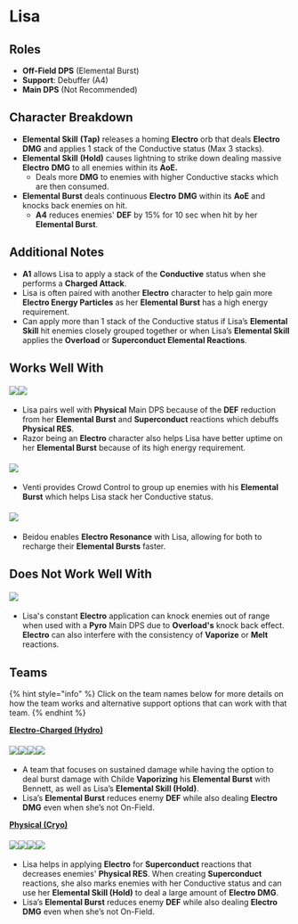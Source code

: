 # Lisa

## Roles

* **Off-Field DPS** (Elemental Burst)
* **Support**: Debuffer (A4)
* **Main DPS** (Not Recommended)

## Character Breakdown

* **Elemental Skill** **(Tap)** releases a homing **Electro** orb that deals **Electro** **DMG** and applies 1 stack of the Conductive status (Max 3 stacks).
* **Elemental Skill** **(Hold)** causes lightning to strike down dealing massive **Electro** **DMG** to all enemies within its **AoE.**
  * Deals more **DMG** to enemies with higher Conductive stacks which are then consumed.
* **Elemental Burst** deals continuous **Electro** **DMG** within its **AoE** and knocks back enemies on hit.
  * **A4** reduces enemies' **DEF** by 15% for 10 sec when hit by her **Elemental Burst**.

## Additional Notes

* **A1** allows Lisa to apply a stack of the **Conductive** status when she performs a **Charged Attack**.
* Lisa is often paired with another **Electro** character to help gain more **Electro Energy Particles** as her **Elemental Burst** has a high energy requirement.
* Can apply more than 1 stack of the Conductive status if Lisa’s **Elemental Skill** hit enemies closely grouped together or when Lisa’s **Elemental Skill** applies the **Overload** or **Superconduct Elemental Reactions**.

## Works Well With

#### ![](../../.gitbook/assets/UI\_AvatarIcon\_Eula.png)![](../../.gitbook/assets/UI\_AvatarIcon\_Razor.png)

* Lisa pairs well with **Physical** Main DPS because of the **DEF** reduction from her **Elemental Burst** and **Superconduct** reactions which debuffs **Physical RES**.
* Razor being an **Electro** character also helps Lisa have better uptime on her **Elemental Burst** because of its high energy requirement.

#### ![](../../.gitbook/assets/UI\_AvatarIcon\_Venti.png)

* Venti provides Crowd Control to group up enemies with his **Elemental Burst** which helps Lisa stack her Conductive status.

#### ![](../../.gitbook/assets/UI\_AvatarIcon\_Beidou.png)

* Beidou enables **Electro Resonance** with Lisa, allowing for both to recharge their **Elemental Bursts** faster.

## Does Not Work Well With

#### ![](../../.gitbook/assets/Element\_Pyro.webp)

* Lisa's constant **Electro** application can knock enemies out of range when used with a **Pyro** Main DPS due to **Overload's** knock back effect. **Electro** can also interfere with the consistency of **Vaporize** or **Melt** reactions.

## Teams

{% hint style="info" %}
Click on the team names below for more details on how the team works and alternative support options that can work with that team.
{% endhint %}

[**Electro-Charged (Hydro)**](../../teams/electro-charged-hydro.md)

#### ![](../../.gitbook/assets/UI\_AvatarIcon\_Tartaglia.png)![](../../.gitbook/assets/UI\_AvatarIcon\_Beidou.png)![](../../.gitbook/assets/UI\_AvatarIcon\_Lisa.png)![](../../.gitbook/assets/UI\_AvatarIcon\_Bennett.png)

* A team that focuses on sustained damage while having the option to deal burst damage with Childe **Vaporizing** his **Elemental Burst** with Bennett, as well as Lisa’s **Elemental Skill (Hold)**.
* Lisa’s **Elemental Burst** reduces enemy **DEF** while also dealing **Electro DMG** even when she’s not On-Field.

[**Physical (Cryo)**](../../teams/physical-cryo.md)

#### ![](../../.gitbook/assets/UI\_AvatarIcon\_Eula.png)![](../../.gitbook/assets/UI\_AvatarIcon\_Raiden\_Shougun.png)![](../../.gitbook/assets/UI\_AvatarIcon\_Lisa.png)![](../../.gitbook/assets/UI\_AvatarIcon\_Diona.png)

* Lisa helps in applying **Electro** for **Superconduct** reactions that decreases enemies' **Physical RES**. When creating **Superconduct** reactions, she also marks enemies with her Conductive status and can use her **Elemental Skill (Hold)** to deal a large amount of **Electro DMG**.
* Lisa’s **Elemental Burst** reduces enemy **DEF** while also dealing **Electro DMG** even when she’s not On-Field.
